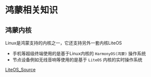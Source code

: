 # 鸿蒙相关知识
## 鸿蒙内核
Linux是鸿蒙支持的内核之一，它还支持另外一套内核LiteOS

+ 手机等超级终端使用的是基于Linux内核的 `HarmonyOS(鸿蒙)` 操作系统  
+ 节点设备例如无线音响等使用的是基于 `LiteOS` 内核的实时操作系统

[LiteOS_Source](../嵌入式操作系统/LiteOS/LiteOS_Source.md)